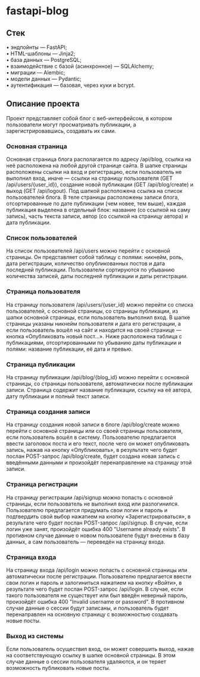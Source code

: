# fastapi-blog
## Стек
• эндпойнты — FastAPI;  
• HTML-шаблоны — Jinja2;  
• база данных — PostgreSQL;  
• взаимодействие с базой (асинхронное) — SQLAlchemy;  
• миграции — Alembic;  
• модели данных — Pydantic;  
• аутентификация — базовая, через куки и bcrypt.

## Описание проекта
Проект представляет собой блог с веб-интерфейсом, в котором пользователи могут просматривать публикации, а зарегистрировавшись, создавать их сами.

### Основная страница
Основная страница блога располагается по адресу /api/blog, ссылка на неё расположена на любой другой странице сайта. В шапке страницы расположены ссылки на вход и регистрацию, если пользователь не выполнил вход, иначе — ссылки на страницу пользователя (GET /api/users/{user_id}), создание новой публикации (GET /api/blog/create) и выход (GET /api/logout). Под шапкой расположена ссылка на список пользователей блога. В теле страницы расположены записи блога, отсортированные по дате публикации (чем новее, тем выше), каждая публикация выделена в отдельный блок: название (со ссылкой на саму запись), часть текста записи, автор (со ссылкой на страницу автора) и дата публикации.

### Список пользователей
На список пользователей /api/users можно перейти с основной страницы. Он представляет собой таблицу с полями: никнейм, роль, дата регистрации, количество опубликованных постов и дата последней публикации. Пользователи сортируются по убыванию количества записей, даты последней публикации и даты регистрации.

### Страница пользователя
На страницу пользователя /api/users/{user_id} можно перейти со списка пользователей, с основной страницы, со страницы публикации, из шапки основной страницы, если пользователь выполнил вход. В шапке страницы указаны никнейм пользователя и дата его регистрации, а если пользователь вошёл на сайт и находится на своей странице — кнопка «Опубликовать новый пост…». Ниже расположена таблица с публикациями, отсортированными по убыванию даты публикации и полями: название публикации, её дата и превью.

### Страница публикации
На страницу публикации /api/blog/{blog_id} можно перейти с основной страницы, со страницы пользователя, автоматически после публикации записи. Страница содержит название публикации, ссылку на её автора, дату публикации и полный текст записи.

### Страница создания записи
На страницу создания новой записи в блоге /api/blog/create можно перейти с основной страницы или со своей страницы пользователя, если пользователь вошёл в систему. Пользователю предлагается ввести заголовок поста и его текст, после чего он может опубликовать запись, нажав на кнопку «Опубликовать», в результате чего будет послан POST-запрос /api/blog/create, будет создана новая запись с введёнными данными и произойдёт перенаправление на страницу этой записи.

### Страница регистрации
На страницу регистрации /api/signup можно попасть с основной страницы, если пользователь не выполнил вход или разлогинился. Пользователю предлагается придумать свои логин и пароль и подтвердить свой выбор нажатием на кнопку «Зарегистрироваться», в результате чего будет послан POST-запрос /api/signup. В случае, если логин уже занят, произойдёт ошибка 400 "Username already exists". В противном случае данные о новом пользователе будут внесены в базу данных, а сам пользователь — переведён на страницу входа.

### Страница входа
На страницу входа /api/login можно попасть с основной страницы или автоматически после регистрации. Пользователю предлагается ввести свои логин и пароль и залогиниться нажатием на кнопку «Войти», в результате чего будет послан POST-запрос /api/login. В случае, если такого пользователя не существует или был введён неверный пароль, произойдёт ошибка 400 "Invalid username or password". В противном случае данные о сессии будут записаны, и пользователь будет перенаправлен на основную страницу с возможностью создавать новые посты.

### Выход из системы
Если пользователь осуществил вход, он может совершить выход, нажав на соответствующую ссылку в шапке основной страницы. В этом случае данные о сессии пользователя удаляются, и он теряет возможность публиковать новые посты.
